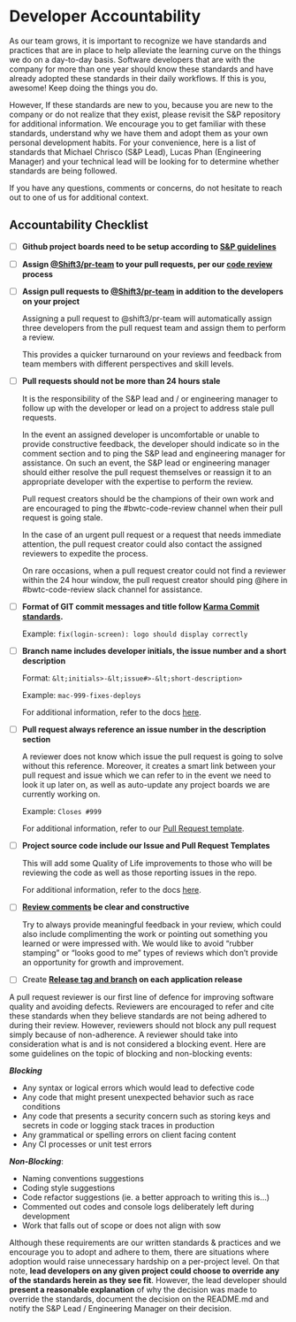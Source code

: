 # Developer Accountability

As our team grows, it is important to recognize we have standards and practices that are in place to help alleviate the learning curve on the things we do on a day-to-day basis. Software developers that are with the company for more than one year should know these standards and have already adopted these standards in their daily workflows. If this is you, awesome! Keep doing the things you do.

However, If these standards are new to you, because you are new to the company or do not realize that they exist, please revisit the S&P repository for additional information. We encourage you to get familiar with these standards, understand why we have them and adopt them as your own personal development habits. For your convenience, here is a list of standards that Michael Chrisco (S&P Lead), Lucas Phan (Engineering Manager) and your technical lead will be looking for to determine whether standards are being followed.

If you have any questions, comments or concerns, do not hesitate to reach out to one of us for additional context.


## Accountability Checklist
- [ ] **Github project boards need to be setup according to [S&P guidelines](https://github.com/Shift3/standards-and-practices/blob/main/standards/project-setup.md)**
- [ ] **Assign [@Shift3/pr-team](https://github.com/orgs/Shift3/teams/pr-team) to your pull requests, per our [code review](https://github.com/Shift3/standards-and-practices/blob/main/standards/code-reviews.md#process) process**
- [ ] **Assign pull requests to [@Shift3/pr-team](https://github.com/orgs/Shift3/teams/pr-team) in addition to the developers on your project**

    Assigning a pull request to @shift3/pr-team will automatically assign three developers from the pull request team and assign them to perform a review.


    This provides a quicker turnaround on your reviews and feedback from team members with different perspectives and skill levels.

- [ ] **Pull requests should not be more than 24 hours stale**

    It is the responsibility of the S&P lead and / or engineering manager to follow up with the developer or lead on a project to address stale pull requests.


    In the event an assigned developer is uncomfortable or unable to provide constructive feedback, the developer should indicate so in the comment section and to ping the S&P lead and engineering manager for assistance. On such an event, the S&P lead or engineering manager should either resolve the pull request themselves or reassign it to an appropriate developer with the expertise to perform the review.


    Pull request creators should be the champions of their own work and are encouraged to ping the #bwtc-code-review channel when their pull request is going stale.


    In the case of an urgent pull request or a request that needs immediate attention, the pull request creator could also contact the assigned reviewers to expedite the process.


    On rare occasions, when a pull request creator could not find a reviewer within the 24 hour window, the pull request creator should ping @here in #bwtc-code-review slack channel for assistance.

- [ ] **Format of GIT commit messages and title follow [Karma Commit standards](https://github.com/Shift3/standards-and-practices/blob/main/standards/commits.md#git-commit-messages).**

    Example: `fix(login-screen): logo should display correctly`

- [ ] **Branch name includes developer initials, the issue number and a short description**

    Format: `&lt;initials>-&lt;issue#>-&lt;short-description>` 


    Example: `mac-999-fixes-deploys`


    For additional information, refer to the docs [here](https://github.com/Shift3/standards-and-practices/blob/main/standards/branching.md). 

- [ ] **Pull request always reference an issue number in the description section**

    A reviewer does not know which issue the pull request is going to solve without this reference. Moreover, it creates a smart link between your pull request and issue which we can refer to in the event we need to look it up later on, as well as auto-update any project boards we are currently working on.


    Example: `Closes #999`


    For additional information, refer to our [Pull Request template](https://github.com/Shift3/standards-and-practices/blob/main/standards/pull-request-template.md). 

- [ ] **Project source code include our Issue and Pull Request Templates**

    This will add some Quality of Life improvements to those who will be reviewing the code as well as those reporting issues in the repo.


    For additional information, refer to the docs [here](https://github.com/Shift3/standards-and-practices/tree/main/.github ).

- [ ] **[Review comments](https://github.com/Shift3/standards-and-practices/blob/main/standards/code-reviews.md#reviewer) be clear and constructive**

    Try to always provide meaningful feedback in your review, which could also include complimenting the work or pointing out something you learned or were impressed with. We would like to avoid “rubber stamping” or “looks good to me” types of reviews which don’t provide an opportunity for growth and improvement.

- [ ]  Create **[Release tag and branch](https://github.com/Shift3/standards-and-practices/blob/main/standards/code-versioning.md) on each application release**

A pull request reviewer is our first line of defence for improving software quality and avoiding defects. Reviewers are encouraged to refer and cite these standards when they believe standards are not being adhered to during their review. However, reviewers should not block any pull request simply because of non-adherence. A reviewer should take into consideration what is and is not considered a blocking event. Here are some guidelines on the topic of blocking and non-blocking events:

**_Blocking_**



* Any syntax or logical errors which would lead to defective code
* Any code that might present unexpected behavior such as race conditions
* Any code that presents a security concern such as storing keys and secrets in code or logging stack traces in production
* Any grammatical or spelling errors on client facing content
* Any CI processes or unit test errors

**_Non-Blocking_**:



* Naming conventions suggestions
* Coding style suggestions
* Code refactor suggestions (ie. a better approach to writing this is...)
* Commented out codes and console logs deliberately left during development
* Work that falls out of scope or does not align with sow

Although these requirements are our written standards & practices and we encourage you to adopt and adhere to them, there are situations where adoption would raise unnecessary hardship on a per-project level. On that note, **lead developers on any given project could choose to override any of the standards herein as they see fit**. However, the lead developer should **present a reasonable explanation** of why the decision was made to override the standards, document the decision on the README.md and notify the S&P Lead / Engineering Manager on their decision.
